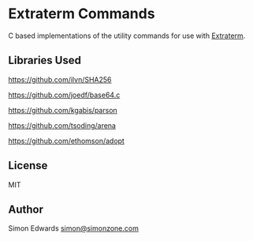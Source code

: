 # Extraterm Commands

C based implementations of the utility commands for use with [Extraterm](https://github.com/sedwards2009/extraterm).


## Libraries Used

https://github.com/ilvn/SHA256

https://github.com/joedf/base64.c

https://github.com/kgabis/parson

https://github.com/tsoding/arena

https://github.com/ethomson/adopt


## License

MIT

## Author

Simon Edwards <simon@simonzone.com>
